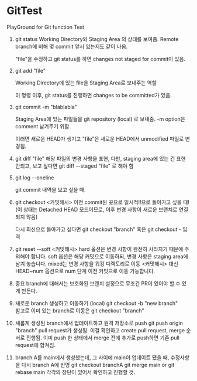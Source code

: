 # GitTest

PlayGround for Git function Test

1. git status
   Working Directory와 Staging Area 의 상태를 보여줌.
   Remote branch에 비해 몇 commit 앞서 있는지도 같이 나옴.

   "file"을 수정하고 git status를 하면 changes not staged for commit이 있음.

2. git add "file"

    Working Directory에 있는 file을 Staging Area로 보내주는 역할

   이 명령 이후, git status를 진행하면 changes to be committed가 있음.

3. git commit -m "blablabla"
   
   Staging Area에 있는 파일들을 git repository (local) 로 보내줌. 
   -m option은 comment 남겨주기 위함.

   이러면 새로운 HEAD가 생기고 "file"은 새로운 HEAD에서 unmodified 파일로 변경됨.

4. git diff "file"
    해당 파일의 변경 사항을 표현,
    다만, staging area에 있는 건 표현 안되고, 보고 싶다면 git diff --staged "file" 로 해야 함
    
4. git log --oneline

    git commit 내역을 보고 싶을 때. 

5. git checkout <커밋해시>
    이전 commit된 곳으로 일시적!!으로 돌아가고 싶을 때! (이 상태는 Detached HEAD 모드이므로, 이후 변경 사항이 새로운 브랜치로 연결되지 않음)

    다시 최신으로 돌아가고 싶다면 git checkout "branch" 혹은 git checkout - 입력

6. git reset --soft <커밋해시>
    hard 옵션은 변경 사항이 완전히 사라지기 때문에 주의해야 합니다.
    soft 옵션은 해당 커밋으로 이동하되, 변경 사항은 staging area에 남겨 놓습니다. mixed는 변경 사항을 워킹 디렉토리로 이동
    <커밋해시> 대신 HEAD~num 옵션으로 num 단계 이전 커밋으로 이동 가능합니다.


7. 중요 branch에 대해서는 보호화된 브랜치 설정으로 무조건 PR이 있어야 할 수 있게 만든다.

8. 새로운 branch 생성하고 이동하기 (local)
   git checkout -b "new branch"  
   참고로 이미 있는 branch로 이동은 git checkout "branch"

9. 새롭게 생성된 branch에서 업데이트하고 원격 저장소로 push
    git push origin "branch"
    pull request가 생성됨. 이걸 확인하고 create pull request, merge 순서로 진행됨.
    이미 push 한 상태에서 merge 전에 추가로 push하면 기존 pull request에 합쳐짐.

10. branch A를 main에서 생성했는데, 그 사이에 main이 업데이트 됐을 때, 수정사항을 다시 branch A에 반영
    git checkout branchA
    git merge main or git rebase main 각각의 장단이 있어서 확인하고 진행할 것.

